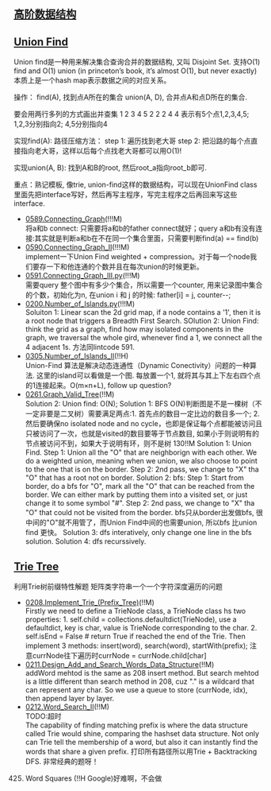 ## [高阶数据结构]()

## [Union Find]()

Union find是一种用来解决集合查询合并的数据结构, 又叫 Disjoint Set.
支持O(1) find and O(1) union (in princeton’s book, it’s almost O(1), but never exactly)
本质上是一个hash map表示数据之间的对应关系。

操作：
find(A), 找到点A所在的集合
union(A, D), 合并点A和点D所在的集合.

要会用两行多列的方式画出并查集
  1 2 3 4 5
  2 2 2 4 4
表示有5个点1,2,3,4,5; 1,2,3分别指向2; 4,5分别指向4

实现find(A): 路径压缩方法：
step 1: 遍历找到老大哥
step 2: 把沿路的每个点直接指向老大哥，这样以后每个点找老大哥都可以用O(1)!

实现union(A, B): 
找到A和B的root, 然后root_a指向root_b即可.

重点：熟记模板, 像trie, union-find这样的数据结构，可以现在UnionFind class里面先把interface写好，然后再写主程序，写完主程序之后再回来写这些interface.
- [0589.Connecting_Graph](Solutions/0589.Connecting_Graph.py)(!!!M)  <br>
将a和b connect: 只需要将a和b的father connect就好；query a和b有没有连接:其实就是判断a和b在不在同一个集合里面，只需要判断find(a) == find(b)
- [0590.Connecting_Graph_II](Solutions/0590.Connecting_Graph_II.py)(!!!M)  <br>
implement一下Union Find weighted + compression。对于每一个node我们要存一下和他连通的个数并且在每次union的时候更新。
- [0591.Connecting_Graph_III.py](Solutions/0591.Connecting_Graph_III.py)(!!!M)  <br>
需要query 整个图中有多少个集合，所以需要一个counter, 用来记录图中集合的个数，初始化为n, 在union i 和 j 的时候: father[i] = j, counter--;
- [0200.Number_of_Islands.py](Solutions/0200.Number_of_Islands.py)(!!!M)  <br>
Soluiton 1: Linear scan the 2d grid map, if a node contains a '1', then it is a root node that triggers a Breadth First Search.
SOlution 2: Union Find: think the grid as a graph, find how may isolated components in the graph, we traversal the whole gird, whenever find a 1, we connect all the 4 adjacent 1s. 方法同lintcode 591.
- [0305.Number_of_Islands_II](Solutions/0305.Number_of_Islands_II.py)(!!H)  <br>
Union-Find 算法是解决动态连通性（Dynamic Conectivity）问题的一种算法. 这里的island可以看做是一个图. 每放置一个1, 就将其与其上下左右四个点的1连接起来。O(m×n+L), follow up question?
- [0261.Graph_Valid_Tree](Solutions/0261.Graph_Valid_Tree.py)(!!M)  <br>
 Solution 2: Union find: O(N); 
 Solution 1: BFS O(N)判断图是不是一棵树（不一定非要是二叉树）需要满足两点:1. 首先点的数目一定比边的数目多一个; 2. 然后要确保no isolated node and no cycle，也即是保证每个点都能被访问且只被访问了一次，也就是visited的数目要等于节点数目, 如果小于则说明有的节点被访问不到，如果大于说明有环，则不是树
 130!!M
 Solution 1: Union Find. Step 1: Union all the "O" that are neighborign with each other. We do a weighted union, meaning when we union, we also choose to point to the one that is on the border. Step 2: 2nd pass, we change to "X" tha "O" that has a root not on border. 
 Solution 2: bfs: Step 1: Start from border, do a bfs for "O", mark all the "O" that can be reached from the border. We can either mark by putting them into a visited set, or just change it to some symbol "#". Step 2: 2nd pass, we change to "X" tha "O" that could not be visited from the border. 
 bfs只从border出发做bfs, 很中间的"O"就不用管了，而Union Find中间的也需要union, 所以bfs 比union find 更快。
 Solution 3: dfs interatively, only change one line in the bfs solution. 
 Solution 4: dfs recurssively.

## [Trie Tree](字典树)
利用Trie树前缀特性解题
矩阵类字符串一个一个字符深度遍历的问题

- [0208.Implement_Trie_(Prefix_Tree)](Solutions/0208.Implement_Trie_(Prefix_Tree).py)(!!M)  <br>
Firstly we need to define a TrieNode class, a TrieNode class hs two properties: 1. self.child = collections.defaultdict(TrieNode), use a defaultdict, key is char, value is TrieNode corresponding to the char. 2. self.isEnd = False # return True if reached the end of the Trie. Then implement 3 methods: insert(word), search(word), startWith(prefix); 注意currNode往下遍历时currNode = currNode.child[char]
- [0211.Design_Add_and_Search_Words_Data_Structure](Solutions/0211.Design_Add_and_Search_Words_Data_Structure.py)(!!M)  <br>
addWord mehtod is the same as 208 insert method. But search mehtod is a little different than search method in 208, cuz "." is a wildcard that can represent any char. So we use a queue to store (currNode, idx), then append layer by layer.
- [0212.Word_Search_II](Solutions/0212.Word_Search_II.py)(!!M)  <br>
TODO:超时  
The capability of finding matching prefix is where the data structure called Trie would shine, comparing the hashset data structure. Not only can Trie tell the membership of a word, but also it can instantly find the words that share a given prefix. 打印所有路径所以用Trie + Backtracking DFS. 非常经典的题呀！
0425. Word Squares (!!H Google)好难啊，不会做

